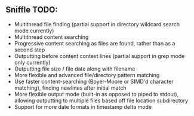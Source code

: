 Sniffle TODO:
-------------

* Multithread file finding (partial support in directory wildcard search mode currently)
* Multithread content searching
* Progressive content searching as files are found, rather than as a second step
* Outputting before content context lines (partial support in grep mode only currently)
* Outputting file size / file date along with filename
* More flexible and advanced file/directory pattern matching
* Use faster content-searching (Boyer-Moore or SIMD'd character matching),
  finding newlines after initial match
* More flexible output mode (built-in as opposed to piped to stdout), allowing outputting
  to multiple files based off file location subdirectory
* Support for more date formats in timestamp delta mode

